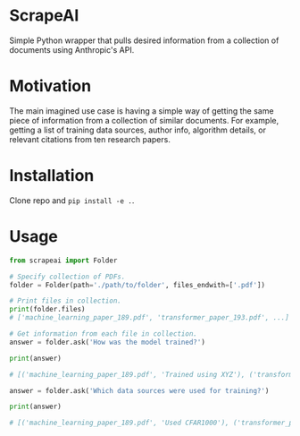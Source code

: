 # ScrapeAI
Simple Python wrapper that pulls desired information from a collection of documents using Anthropic's API.

# Motivation
The main imagined use case is having a simple way of getting the same piece of information from a collection of similar documents. For example, getting a list of training data sources, author info, algorithm details, or relevant citations from ten research papers.

# Installation
Clone repo and `pip install -e .`.

# Usage

```python
from scrapeai import Folder

# Specify collection of PDFs.
folder = Folder(path='./path/to/folder', files_endwith=['.pdf'])

# Print files in collection.
print(folder.files)
# ['machine_learning_paper_189.pdf', 'transformer_paper_193.pdf', ...]

# Get information from each file in collection.
answer = folder.ask('How was the model trained?')

print(answer)

# [('machine_learning_paper_189.pdf', 'Trained using XYZ'), ('transformer_paper_193.pdf', 'Trained using WYX'), ...]

answer = folder.ask('Which data sources were used for training?')

print(answer)

# [('machine_learning_paper_189.pdf', 'Used CFAR1000'), ('transformer_paper_193.pdf', 'Used self-labeled cats'), ...]
```
